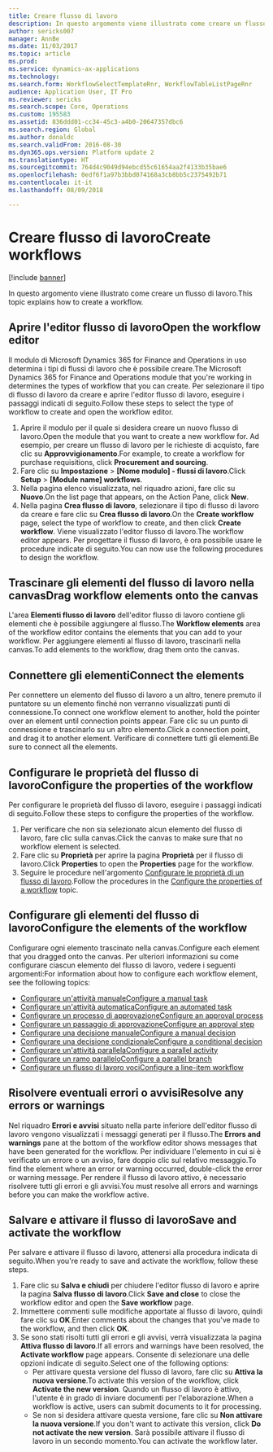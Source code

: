 ```yaml
---
title: Creare flusso di lavoro
description: In questo argomento viene illustrato come creare un flusso di lavoro.
author: sericks007
manager: AnnBe
ms.date: 11/03/2017
ms.topic: article
ms.prod: 
ms.service: dynamics-ax-applications
ms.technology: 
ms.search.form: WorkflowSelectTemplateRnr, WorkflowTableListPageRnr
audience: Application User, IT Pro
ms.reviewer: sericks
ms.search.scope: Core, Operations
ms.custom: 195583
ms.assetid: 836ddd01-cc34-45c3-a4b0-20647357dbc6
ms.search.region: Global
ms.author: donaldc
ms.search.validFrom: 2016-08-30
ms.dyn365.ops.version: Platform update 2
ms.translationtype: HT
ms.sourcegitcommit: 764d4c9049d94ebcd55c61654aa2f4133b35bae6
ms.openlocfilehash: 0edf6f1a97b3bbd074168a3cb8bb5c2375492b71
ms.contentlocale: it-it
ms.lasthandoff: 08/09/2018

---
```


# <a name="create-workflows"></a><span data-ttu-id="5ec5c-103">Creare flusso di lavoro</span><span class="sxs-lookup"><span data-stu-id="5ec5c-103">Create workflows</span></span>

[!include [banner](../includes/banner.md)]

<span data-ttu-id="5ec5c-104">In questo argomento viene illustrato come creare un flusso di lavoro.</span><span class="sxs-lookup"><span data-stu-id="5ec5c-104">This topic explains how to create a workflow.</span></span>

<a name="open-the-workflow-editor"></a><span data-ttu-id="5ec5c-105">Aprire l'editor flusso di lavoro</span><span class="sxs-lookup"><span data-stu-id="5ec5c-105">Open the workflow editor</span></span>
------------------------

<span data-ttu-id="5ec5c-106">Il modulo di Microsoft Dynamics 365 for Finance and Operations in uso determina i tipi di flussi di lavoro che è possibile creare.</span><span class="sxs-lookup"><span data-stu-id="5ec5c-106">The Microsoft Dynamics 365 for Finance and Operations module that you're working in determines the types of workflow that you can create.</span></span> <span data-ttu-id="5ec5c-107">Per selezionare il tipo di flusso di lavoro da creare e aprire l'editor flusso di lavoro, eseguire i passaggi indicati di seguito.</span><span class="sxs-lookup"><span data-stu-id="5ec5c-107">Follow these steps to select the type of workflow to create and open the workflow editor.</span></span>

1.  <span data-ttu-id="5ec5c-108">Aprire il modulo per il quale si desidera creare un nuovo flusso di lavoro.</span><span class="sxs-lookup"><span data-stu-id="5ec5c-108">Open the module that you want to create a new workflow for.</span></span> <span data-ttu-id="5ec5c-109">Ad esempio, per creare un flusso di lavoro per le richieste di acquisto, fare clic su **Approvvigionamento**.</span><span class="sxs-lookup"><span data-stu-id="5ec5c-109">For example, to create a workflow for purchase requisitions, click **Procurement and sourcing**.</span></span>
2.  <span data-ttu-id="5ec5c-110">Fare clic su **Impostazione** &gt; **\[Nome modulo\] - flussi di lavoro**.</span><span class="sxs-lookup"><span data-stu-id="5ec5c-110">Click **Setup** &gt; **\[Module name\] workflows**.</span></span>
3.  <span data-ttu-id="5ec5c-111">Nella pagina elenco visualizzata, nel riquadro azioni, fare clic su **Nuovo**.</span><span class="sxs-lookup"><span data-stu-id="5ec5c-111">On the list page that appears, on the Action Pane, click **New**.</span></span>
4.  <span data-ttu-id="5ec5c-112">Nella pagina **Crea flusso di lavoro**, selezionare il tipo di flusso di lavoro da creare e fare clic su **Crea flusso di lavoro**.</span><span class="sxs-lookup"><span data-stu-id="5ec5c-112">On the **Create workflow** page, select the type of workflow to create, and then click **Create workflow**.</span></span> <span data-ttu-id="5ec5c-113">Viene visualizzato l'editor flusso di lavoro.</span><span class="sxs-lookup"><span data-stu-id="5ec5c-113">The workflow editor appears.</span></span> <span data-ttu-id="5ec5c-114">Per progettare il flusso di lavoro, è ora possibile usare le procedure indicate di seguito.</span><span class="sxs-lookup"><span data-stu-id="5ec5c-114">You can now use the following procedures to design the workflow.</span></span>

## <a name="drag-workflow-elements-onto-the-canvas"></a><span data-ttu-id="5ec5c-115">Trascinare gli elementi del flusso di lavoro nella canvas</span><span class="sxs-lookup"><span data-stu-id="5ec5c-115">Drag workflow elements onto the canvas</span></span>
<span data-ttu-id="5ec5c-116">L'area **Elementi flusso di lavoro** dell'editor flusso di lavoro contiene gli elementi che è possibile aggiungere al flusso.</span><span class="sxs-lookup"><span data-stu-id="5ec5c-116">The **Workflow elements** area of the workflow editor contains the elements that you can add to your workflow.</span></span> <span data-ttu-id="5ec5c-117">Per aggiungere elementi al flusso di lavoro, trascinarli nella canvas.</span><span class="sxs-lookup"><span data-stu-id="5ec5c-117">To add elements to the workflow, drag them onto the canvas.</span></span>

## <a name="connect-the-elements"></a><span data-ttu-id="5ec5c-118">Connettere gli elementi</span><span class="sxs-lookup"><span data-stu-id="5ec5c-118">Connect the elements</span></span>
<span data-ttu-id="5ec5c-119">Per connettere un elemento del flusso di lavoro a un altro, tenere premuto il puntatore su un elemento finché non verranno visualizzati punti di connessione.</span><span class="sxs-lookup"><span data-stu-id="5ec5c-119">To connect one workflow element to another, hold the pointer over an element until connection points appear.</span></span> <span data-ttu-id="5ec5c-120">Fare clic su un punto di connessione e trascinarlo su un altro elemento.</span><span class="sxs-lookup"><span data-stu-id="5ec5c-120">Click a connection point, and drag it to another element.</span></span> <span data-ttu-id="5ec5c-121">Verificare di connettere tutti gli elementi.</span><span class="sxs-lookup"><span data-stu-id="5ec5c-121">Be sure to connect all the elements.</span></span>

## <a name="configure-the-properties-of-the-workflow"></a><span data-ttu-id="5ec5c-122">Configurare le proprietà del flusso di lavoro</span><span class="sxs-lookup"><span data-stu-id="5ec5c-122">Configure the properties of the workflow</span></span>
<span data-ttu-id="5ec5c-123">Per configurare le proprietà del flusso di lavoro, eseguire i passaggi indicati di seguito.</span><span class="sxs-lookup"><span data-stu-id="5ec5c-123">Follow these steps to configure the properties of the workflow.</span></span>

1.  <span data-ttu-id="5ec5c-124">Per verificare che non sia selezionato alcun elemento del flusso di lavoro, fare clic sulla canvas.</span><span class="sxs-lookup"><span data-stu-id="5ec5c-124">Click the canvas to make sure that no workflow element is selected.</span></span>
2.  <span data-ttu-id="5ec5c-125">Fare clic su **Proprietà** per aprire la pagina **Proprietà** per il flusso di lavoro.</span><span class="sxs-lookup"><span data-stu-id="5ec5c-125">Click **Properties** to open the **Properties** page for the workflow.</span></span>
3.  <span data-ttu-id="5ec5c-126">Seguire le procedure nell'argomento [Configurare le proprietà di un flusso di lavoro](configure-workflow-properties.md).</span><span class="sxs-lookup"><span data-stu-id="5ec5c-126">Follow the procedures in the [Configure the properties of a workflow](configure-workflow-properties.md) topic.</span></span>

## <a name="configure-the-elements-of-the-workflow"></a><span data-ttu-id="5ec5c-127">Configurare gli elementi del flusso di lavoro</span><span class="sxs-lookup"><span data-stu-id="5ec5c-127">Configure the elements of the workflow</span></span>
<span data-ttu-id="5ec5c-128">Configurare ogni elemento trascinato nella canvas.</span><span class="sxs-lookup"><span data-stu-id="5ec5c-128">Configure each element that you dragged onto the canvas.</span></span> <span data-ttu-id="5ec5c-129">Per ulteriori informazioni su come configurare ciascun elemento del flusso di lavoro, vedere i seguenti argomenti:</span><span class="sxs-lookup"><span data-stu-id="5ec5c-129">For information about how to configure each workflow element, see the following topics:</span></span>

-   [<span data-ttu-id="5ec5c-130">Configurare un'attività manuale</span><span class="sxs-lookup"><span data-stu-id="5ec5c-130">Configure a manual task</span></span>](configure-manual-task-workflow.md)
-   [<span data-ttu-id="5ec5c-131">Configurare un'attività automatica</span><span class="sxs-lookup"><span data-stu-id="5ec5c-131">Configure an automated task</span></span>](configure-automated-task-workflow.md)
-   [<span data-ttu-id="5ec5c-132">Configurare un processo di approvazione</span><span class="sxs-lookup"><span data-stu-id="5ec5c-132">Configure an approval process</span></span>](configure-approval-process-workflow.md)
-   [<span data-ttu-id="5ec5c-133">Configurare un passaggio di approvazione</span><span class="sxs-lookup"><span data-stu-id="5ec5c-133">Configure an approval step</span></span>](configure-approval-step-workflow.md)
-   [<span data-ttu-id="5ec5c-134">Configurare una decisione manuale</span><span class="sxs-lookup"><span data-stu-id="5ec5c-134">Configure a manual decision</span></span>](configure-manual-decision-workflow.md)
-   [<span data-ttu-id="5ec5c-135">Configurare una decisione condizionale</span><span class="sxs-lookup"><span data-stu-id="5ec5c-135">Configure a conditional decision</span></span>](configure-conditional-decision-workflow.md)
-   [<span data-ttu-id="5ec5c-136">Configurare un'attività parallela</span><span class="sxs-lookup"><span data-stu-id="5ec5c-136">Configure a parallel activity</span></span>](configure-parallel-activity-workflow.md)
-   [<span data-ttu-id="5ec5c-137">Configurare un ramo parallelo</span><span class="sxs-lookup"><span data-stu-id="5ec5c-137">Configure a parallel branch</span></span>](configure-parallel-branch-workflow.md)
-   [<span data-ttu-id="5ec5c-138">Configurare un flusso di lavoro voci</span><span class="sxs-lookup"><span data-stu-id="5ec5c-138">Configure a line-item workflow</span></span>](configure-line-item-workflow.md)

## <a name="resolve-any-errors-or-warnings"></a><span data-ttu-id="5ec5c-139">Risolvere eventuali errori o avvisi</span><span class="sxs-lookup"><span data-stu-id="5ec5c-139">Resolve any errors or warnings</span></span>
<span data-ttu-id="5ec5c-140">Nel riquadro **Errori e avvisi** situato nella parte inferiore dell'editor flusso di lavoro vengono visualizzati i messaggi generati per il flusso.</span><span class="sxs-lookup"><span data-stu-id="5ec5c-140">The **Errors and warnings** pane at the bottom of the workflow editor shows messages that have been generated for the workflow.</span></span> <span data-ttu-id="5ec5c-141">Per individuare l'elemento in cui si è verificato un errore o un avviso, fare doppio clic sul relativo messaggio.</span><span class="sxs-lookup"><span data-stu-id="5ec5c-141">To find the element where an error or warning occurred, double-click the error or warning message.</span></span> <span data-ttu-id="5ec5c-142">Per rendere il flusso di lavoro attivo, è necessario risolvere tutti gli errori e gli avvisi.</span><span class="sxs-lookup"><span data-stu-id="5ec5c-142">You must resolve all errors and warnings before you can make the workflow active.</span></span>

## <a name="save-and-activate-the-workflow"></a><span data-ttu-id="5ec5c-143">Salvare e attivare il flusso di lavoro</span><span class="sxs-lookup"><span data-stu-id="5ec5c-143">Save and activate the workflow</span></span>
<span data-ttu-id="5ec5c-144">Per salvare e attivare il flusso di lavoro, attenersi alla procedura indicata di seguito.</span><span class="sxs-lookup"><span data-stu-id="5ec5c-144">When you're ready to save and activate the workflow, follow these steps.</span></span>

1.  <span data-ttu-id="5ec5c-145">Fare clic su **Salva e chiudi** per chiudere l'editor flusso di lavoro e aprire la pagina **Salva flusso di lavoro**.</span><span class="sxs-lookup"><span data-stu-id="5ec5c-145">Click **Save and close** to close the workflow editor and open the **Save workflow** page.</span></span>
2.  <span data-ttu-id="5ec5c-146">Immettere commenti sulle modifiche apportate al flusso di lavoro, quindi fare clic su **OK**.</span><span class="sxs-lookup"><span data-stu-id="5ec5c-146">Enter comments about the changes that you've made to the workflow, and then click **OK**.</span></span>
3.  <span data-ttu-id="5ec5c-147">Se sono stati risolti tutti gli errori e gli avvisi, verrà visualizzata la pagina **Attiva flusso di lavoro**.</span><span class="sxs-lookup"><span data-stu-id="5ec5c-147">If all errors and warnings have been resolved, the **Activate workflow** page appears.</span></span> <span data-ttu-id="5ec5c-148">Consente di selezionare una delle opzioni indicate di seguito.</span><span class="sxs-lookup"><span data-stu-id="5ec5c-148">Select one of the following options:</span></span>
    -   <span data-ttu-id="5ec5c-149">Per attivare questa versione del flusso di lavoro, fare clic su **Attiva la nuova versione**.</span><span class="sxs-lookup"><span data-stu-id="5ec5c-149">To activate this version of the workflow, click **Activate the new version**.</span></span> <span data-ttu-id="5ec5c-150">Quando un flusso di lavoro è attivo, l'utente è in grado di inviare documenti per l'elaborazione.</span><span class="sxs-lookup"><span data-stu-id="5ec5c-150">When a workflow is active, users can submit documents to it for processing.</span></span>
    -   <span data-ttu-id="5ec5c-151">Se non si desidera attivare questa versione, fare clic su **Non attivare la nuova versione**.</span><span class="sxs-lookup"><span data-stu-id="5ec5c-151">If you don't want to activate this version, click **Do not activate the new version**.</span></span> <span data-ttu-id="5ec5c-152">Sarà possibile attivare il flusso di lavoro in un secondo momento.</span><span class="sxs-lookup"><span data-stu-id="5ec5c-152">You can activate the workflow later.</span></span>







